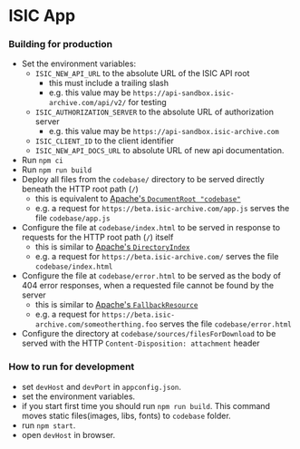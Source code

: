 ISIC App
===================

### Building for production
- Set the environment variables:
  - `ISIC_NEW_API_URL` to the absolute URL of the ISIC API root
    - this must include a trailing slash
    - e.g. this value may be `https://api-sandbox.isic-archive.com/api/v2/` for testing
  - `ISIC_AUTHORIZATION_SERVER` to the absolute URL of authorization server
    - e.g. this value may be `https://api-sandbox.isic-archive.com`
  - `ISIC_CLIENT_ID` to the client identifier
  - `ISIC_NEW_API_DOCS_URL` to absolute URL of new api documentation.
- Run `npm ci`
- Run `npm run build`
- Deploy all files from the `codebase/` directory to be served directly beneath the HTTP root path (`/`)
  - this is equivalent to [Apache's `DocumentRoot "codebase"`](https://httpd.apache.org/docs/2.4/mod/core.html#documentroot)
  - e.g. a request for `https://beta.isic-archive.com/app.js` serves the file `codebase/app.js`
- Configure the file at `codebase/index.html` to be served in response to requests for the HTTP root path (`/`) itself
  - this is similar to [Apache's `DirectoryIndex`](https://httpd.apache.org/docs/2.4/mod/mod_dir.html#directoryindex)
  - e.g. a request for `https://beta.isic-archive.com/` serves the file `codebase/index.html`
- Configure the file at `codebase/error.html` to be served as the body of 404 error responses, when a requested file cannot be found by the server
  - this is similar to [Apache's `FallbackResource`](https://httpd.apache.org/docs/2.4/mod/mod_dir.html#fallbackresource)
  - e.g. a request for `https://beta.isic-archive.com/someotherthing.foo` serves the file `codebase/error.html`
- Configure the directory at `codebase/sources/filesForDownload` to be served with the HTTP `Content-Disposition: attachment` header

### How to run for development

- set ```devHost``` and ```devPort``` in ```appconfig.json```.
- set the environment variables.
- if you start first time you should run ```npm run build```. This command moves static files(images, libs, fonts) to ```codebase``` folder.
- run ```npm start```.
- open ```devHost``` in browser.